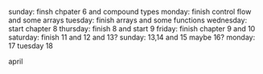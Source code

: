 sunday: finsh chpater 6 and compound types
monday: finish control flow and some arrays
tuesday: finish arrays and some functions
wednesday: start chapter 8
thursday: finish 8 and start 9
friday: finish chapter 9 and 10
saturday: finish 11 and 12 and 13?
sunday: 13,14 and 15 maybe 16?
monday: 17
tuesday 18

april


